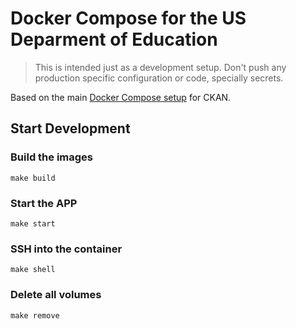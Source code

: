 # Docker Compose for the US Deparment of Education

> This is intended just as a development setup. Don't push any production specific configuration or code, specially secrets.

Based on the main [Docker Compose setup](https://github.com/okfn/docker-ckan) for CKAN.


## Start Development

### Build the images

```
make build
```

### Start the APP

```
make start
```

### SSH into the container

```
make shell
```

### Delete all volumes

```
make remove
```
